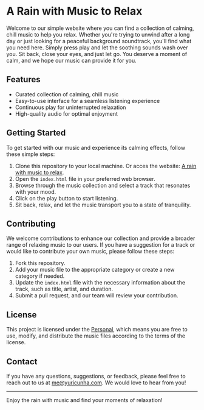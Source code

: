 # A Rain with Music to Relax

Welcome to our simple website where you can find a collection of calming, chill music to help you relax. Whether you're trying to unwind after a long day or just looking for a peaceful background soundtrack, you'll find what you need here. Simply press play and let the soothing sounds wash over you. Sit back, close your eyes, and just let go. You deserve a moment of calm, and we hope our music can provide it for you.

## Features

- Curated collection of calming, chill music
- Easy-to-use interface for a seamless listening experience
- Continuous play for uninterrupted relaxation
- High-quality audio for optimal enjoyment

## Getting Started

To get started with our music and experience its calming effects, follow these simple steps:

1. Clone this repository to your local machine. Or acces the website: [A rain with music to relax](https://www.rain-for-relax.yuricunha.com/).
2. Open the `index.html` file in your preferred web browser.
3. Browse through the music collection and select a track that resonates with your mood.
4. Click on the play button to start listening.
5. Sit back, relax, and let the music transport you to a state of tranquility.

## Contributing

We welcome contributions to enhance our collection and provide a broader range of relaxing music to our users. If you have a suggestion for a track or would like to contribute your own music, please follow these steps:

1. Fork this repository.
2. Add your music file to the appropriate category or create a new category if needed.
3. Update the `index.html` file with the necessary information about the track, such as title, artist, and duration.
4. Submit a pull request, and our team will review your contribution.

## License

This project is licensed under the [Personal](license.md), which means you are free to use, modify, and distribute the music files according to the terms of the license.

## Contact

If you have any questions, suggestions, or feedback, please feel free to reach out to us at [me@yuricunha.com](mailto:me@yuricunha.com). We would love to hear from you!

---

Enjoy the rain with music and find your moments of relaxation!
